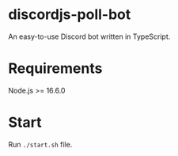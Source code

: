 # discordjs-poll-bot
An easy-to-use Discord bot written in TypeScript.

# Requirements
Node.js >= 16.6.0

# Start
Run `./start.sh` file.
